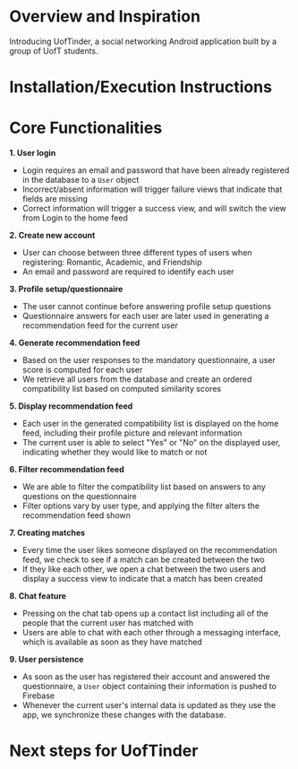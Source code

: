 # Overview and Inspiration 

Introducing UofTinder, a social networking Android application built by a group of UofT students.

# Installation/Execution Instructions

# Core Functionalities
**1. User login**
- Login requires an email and password that have been already registered in the database to a ```User``` object
- Incorrect/absent information will trigger failure views that indicate that fields are missing
- Correct information will trigger a success view, and will switch the view from Login to the home feed

**2. Create new account**
- User can choose between three different types of users when registering: Romantic, Academic, and Friendship
- An email and password are required to identify each user

**3. Profile setup/questionnaire**
- The user cannot continue before answering profile setup questions
- Questionnaire answers for each user are later used in generating a recommendation feed for the current user

**4. Generate recommendation feed**
- Based on the user responses to the mandatory questionnaire, a user score is computed for each user
- We retrieve all users from the database and create an ordered compatibility list based on computed similarity scores

**5. Display recommendation feed**
- Each user in the generated compatibility list is displayed on the home feed, including their profile picture and relevant information
- The current user is able to select "Yes" or "No" on the displayed user, indicating whether they would like to match or not

**6. Filter recommendation feed**
- We are able to filter the compatibility list based on answers to any questions on the questionnaire
- Filter options vary by user type, and applying the filter alters the recommendation feed shown

**7. Creating matches**
- Every time the user likes someone displayed on the recommendation feed, we check to see if a match can be created between the two
- If they like each other, we open a chat between the two users and display a success view to indicate that a match has been created

**8. Chat feature**
- Pressing on the chat tab opens up a contact list including all of the people that the current user has matched with
- Users are able to chat with each other through a messaging interface, which is available as soon as they have matched

**9. User persistence**
- As soon as the user has registered their account and answered the questionnaire, a ```User``` object containing their information is pushed to Firebase
- Whenever the current user's internal data is updated as they use the app, we synchronize these changes with the database.

# Next steps for UofTinder

# 

[//]: # ()
[//]: # (# Project Template)

[//]: # ()
[//]: # (This is a template repository for CSC 207 projects. )

[//]: # (This repository contains starter code for a gradle project.)

[//]: # (It also contains workflow documents that give instructions on how to manage your Github repository and how to use Github Projects for efficient collaboration.)

[//]: # ()
[//]: # (## Checklist For Your Project)

[//]: # (- [ ] Verify the correct settings for your project repository)

[//]: # (- [ ] Set up Github Projects)

[//]: # (- [ ] Create the implementation plan using issues and Github Projects)

[//]: # (- [ ] Create deveopment branches for your features)

[//]: # (- [ ] Use pull requests to merge finished features into main branch)

[//]: # (- [ ] Conduct code reviews)

[//]: # ()
[//]: # (**If your team has trouble with any of these steps, please ask on Piazza. For example, with how GitHub Classroom works, your team *may* not have permissions to do some of the first few steps, in which case we'll post alternative instructions as needed.**)

[//]: # ()
[//]: # (## Workflow Documents)

[//]: # ()
[//]: # (* Github Workflow: Please refer to the workflow that was introduced in the first lab. You should follow this when working on your code. The following document provides additional details too.)

[//]: # ()
[//]: # (* [Project Planning and Development Guide]&#40;project_plan_dev.md&#41;: This document helps you to understand how to create and maintain a project plan for your class project. **This document helps you to complete the Implementation Plan Milestone.**)

[//]: # ()
[//]: # (## Gradle Project)

[//]: # (Import this project into your Intellij editor. It should automatically recognise this as a gradle repository.)

[//]: # (The starter code was built using SDK version 11.0.1. Ensure that you are using this version for this project. &#40;You can, of course, change the SDK version as per your requirement if your team has all agreed to use a different version&#41;)

[//]: # ()
[//]: # (You have been provided with two starter files for demonstration: HelloWorld and HelloWorldTest.)

[//]: # ()
[//]: # (You will find HelloWorld in `src/main/java/tutorial` directory. Right click on the HelloWorld file and click on `Run HelloWorld.main&#40;&#41;`.)

[//]: # (This should run the program and print on your console.)

[//]: # ()
[//]: # (You will find HelloWorldTest in `src/test/java/tutorial` directory. Right click on the HelloWorldTest file and click on `Run HelloWorldTest`.)

[//]: # (All tests should pass. Your team can remove this sample of how testing works once you start adding your project code to the repo.)

[//]: # ()
[//]: # (Moving forward, we expect you to maintain this project structure. You *should* use Gradle as the build environment, but it is fine if your team prefers to use something else -- just remove the gradle files and push your preferred project setup. Assuming you stick with Gradle, your source code should go into `src/main/java` &#40;you can keep creating more subdirectories as per your project requirement&#41;. Every source class can auto-generate a test file for you. For example, open HelloWorld.java file and click on the `HelloWorld` variable as shown in the image below. You should see an option `Generate` and on clicking this your should see an option `Test`. Clicking on this will generate a JUnit test file for `HelloWorld` class. This was used to generate the `HelloWorldTest`.)

[//]: # ()
[//]: # (![image]&#40;https://user-images.githubusercontent.com/5333020/196066655-d3c97bf4-fdbd-46b0-b6ae-aeb8dbcf351d.png&#41;)

[//]: # ()
[//]: # (You can create another simple class and try generating a test for this class.)
